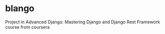 # blango
Project in Advanced Django: Mastering Django and Django Rest Framework course from coursera 
